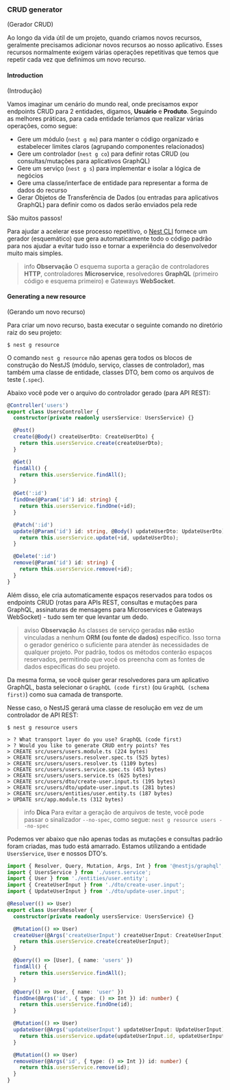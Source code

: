 ### CRUD generator

(Gerador CRUD)

Ao longo da vida útil de um projeto, quando criamos novos recursos, geralmente precisamos adicionar novos recursos ao nosso aplicativo. Esses recursos normalmente exigem várias operações repetitivas que temos que repetir cada vez que definimos um novo recurso.

#### Introduction

(Introdução)

Vamos imaginar um cenário do mundo real, onde precisamos expor endpoints CRUD para 2 entidades, digamos, **Usuário** e **Produto**.
Seguindo as melhores práticas, para cada entidade teríamos que realizar várias operações, como segue:

- Gere um módulo (`nest g mo`) para manter o código organizado e estabelecer limites claros (agrupando componentes relacionados)
- Gere um controlador (`nest g co`) para definir rotas CRUD (ou consultas/mutações para aplicativos GraphQL)
- Gere um serviço (`nest g s`) para implementar e isolar a lógica de negócios
- Gere uma classe/interface de entidade para representar a forma de dados do recurso
- Gerar Objetos de Transferência de Dados (ou entradas para aplicativos GraphQL) para definir como os dados serão enviados pela rede

São muitos passos!

Para ajudar a acelerar esse processo repetitivo, o [Nest CLI](/cli/overview) fornece um gerador (esquemático) que gera automaticamente todo o código padrão para nos ajudar a evitar tudo isso e tornar a experiência do desenvolvedor muito mais simples.

> info **Observação** O esquema suporta a geração de controladores **HTTP**, controladores **Microservice**, resolvedores **GraphQL** (primeiro código e esquema primeiro) e Gateways **WebSocket**.

#### Generating a new resource

(Gerando um novo recurso)

Para criar um novo recurso, basta executar o seguinte comando no diretório raiz do seu projeto:

```shell
$ nest g resource
```

O comando `nest g resource` não apenas gera todos os blocos de construção do NestJS (módulo, serviço, classes de controlador), mas também uma classe de entidade, classes DTO, bem como os arquivos de teste (`.spec`).

Abaixo você pode ver o arquivo do controlador gerado (para API REST):

```typescript
@Controller('users')
export class UsersController {
  constructor(private readonly usersService: UsersService) {}

  @Post()
  create(@Body() createUserDto: CreateUserDto) {
    return this.usersService.create(createUserDto);
  }

  @Get()
  findAll() {
    return this.usersService.findAll();
  }

  @Get(':id')
  findOne(@Param('id') id: string) {
    return this.usersService.findOne(+id);
  }

  @Patch(':id')
  update(@Param('id') id: string, @Body() updateUserDto: UpdateUserDto) {
    return this.usersService.update(+id, updateUserDto);
  }

  @Delete(':id')
  remove(@Param('id') id: string) {
    return this.usersService.remove(+id);
  }
}
```

Além disso, ele cria automaticamente espaços reservados para todos os endpoints CRUD (rotas para APIs REST, consultas e mutações para GraphQL, assinaturas de mensagens para Microservices e Gateways WebSocket) - tudo sem ter que levantar um dedo.

> aviso **Observação** As classes de serviço geradas **não** estão vinculadas a nenhum **ORM (ou fonte de dados)** específico. Isso torna o gerador genérico o suficiente para atender às necessidades de qualquer projeto. Por padrão, todos os métodos conterão espaços reservados, permitindo que você os preencha com as fontes de dados específicas do seu projeto.

Da mesma forma, se você quiser gerar resolvedores para um aplicativo GraphQL, basta selecionar o `GraphQL (code first)` (ou `GraphQL (schema first)`) como sua camada de transporte.

Nesse caso, o NestJS gerará uma classe de resolução em vez de um controlador de API REST:

```shell
$ nest g resource users

> ? What transport layer do you use? GraphQL (code first)
> ? Would you like to generate CRUD entry points? Yes
> CREATE src/users/users.module.ts (224 bytes)
> CREATE src/users/users.resolver.spec.ts (525 bytes)
> CREATE src/users/users.resolver.ts (1109 bytes)
> CREATE src/users/users.service.spec.ts (453 bytes)
> CREATE src/users/users.service.ts (625 bytes)
> CREATE src/users/dto/create-user.input.ts (195 bytes)
> CREATE src/users/dto/update-user.input.ts (281 bytes)
> CREATE src/users/entities/user.entity.ts (187 bytes)
> UPDATE src/app.module.ts (312 bytes)
```

> info **Dica** Para evitar a geração de arquivos de teste, você pode passar o sinalizador `--no-spec`, como segue: `nest g resource users --no-spec`

Podemos ver abaixo que não apenas todas as mutações e consultas padrão foram criadas, mas tudo está amarrado. Estamos utilizando a entidade `UsersService`, `User` e nossos DTO's.

```typescript
import { Resolver, Query, Mutation, Args, Int } from '@nestjs/graphql';
import { UsersService } from './users.service';
import { User } from './entities/user.entity';
import { CreateUserInput } from './dto/create-user.input';
import { UpdateUserInput } from './dto/update-user.input';

@Resolver(() => User)
export class UsersResolver {
  constructor(private readonly usersService: UsersService) {}

  @Mutation(() => User)
  createUser(@Args('createUserInput') createUserInput: CreateUserInput) {
    return this.usersService.create(createUserInput);
  }

  @Query(() => [User], { name: 'users' })
  findAll() {
    return this.usersService.findAll();
  }

  @Query(() => User, { name: 'user' })
  findOne(@Args('id', { type: () => Int }) id: number) {
    return this.usersService.findOne(id);
  }

  @Mutation(() => User)
  updateUser(@Args('updateUserInput') updateUserInput: UpdateUserInput) {
    return this.usersService.update(updateUserInput.id, updateUserInput);
  }

  @Mutation(() => User)
  removeUser(@Args('id', { type: () => Int }) id: number) {
    return this.usersService.remove(id);
  }
}
```
